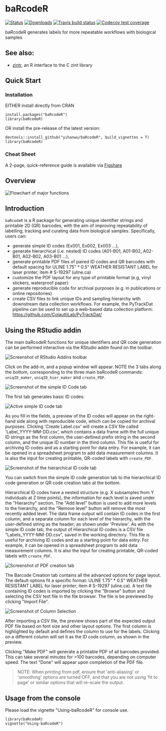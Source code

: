 # baRcodeR
[![Status](https://www.r-pkg.org/badges/version/baRcodeR)](https://cran.r-project.org/web/packages/baRcodeR/index.html)
[![Downloads](https://cranlogs.r-pkg.org/badges/grand-total/baRcodeR)](https://cran.r-project.org/web/packages/baRcodeR/index.html)
[![Travis build status](https://travis-ci.org/yihanwu/baRcodeR.svg?branch=master)](https://travis-ci.org/yihanwu/baRcodeR)
  [![Codecov test coverage](https://codecov.io/gh/yihanwu/baRcodeR/branch/master/graph/badge.svg)](https://codecov.io/gh/yihanwu/baRcodeR?branch=master)

baRcodeR generates labels for more repeatable workflows with biological samples

## See also:

- [zintr](https://github.com/carlganz/zintr), an R interface to the C zint library

## Quick Start

### Installation

EITHER install directly from CRAN
```
install.packages("baRcodeR")
library(baRcodeR)
```

OR install the pre-release of the latest version:

```
devtools::install_github("yihanwu/baRcodeR", build_vignettes = T)
library(baRcodeR)
```

### Cheat Sheet

A 2-page, quick-reference guide is available via [Figshare](https://dx.doi.org/10.6084/m9.figshare.7043309)

## Overview

![Flowchart of major functions](man/figures/Flowchart.png)

## Introduction

`baRcodeR` is a R package for generating unique identifier strings and printable 2D (QR) barcodes, with the aim of improving repeatability of labelling, tracking and curating data from biological samples. Specifically, users can:

* generate simple ID codes (Ex001, Ex002, Ex003 ...),
* generate hierarchical (i.e. nested) ID codes (A01-B01, A01-B02, A02-B01, A02-B02, A03-B01 ...),
* generate printable PDF files of paired ID codes and QR barcodes with default spacing for ULINE 1.75" * 0.5" WEATHER RESISTANT LABEL for laser printer; item # S-19297 (uline.ca)
* customize the PDF layout for any type of printable format (e.g, vinyl stickers, waterproof paper)
* generate reproducible code for archival purposes (e.g. in publications or online repositories)
* create CSV files to link unique IDs and sampling hierarchy with downstream data collection workflows. For example, the PyTrackDat pipeline can be used to set up a web-based data collection platform: https://github.com/ColauttiLab/PyTrackDat/

## Using the RStudio addin 

The main baRcodeR functions for unique identifiers and QR code generation can be performed interactive via the RStudio addin found on the toolbar. 

![Screenshot of RStudio Addins toolbar](man/figures/add-in-screenshot.png)

Click on the add-in, and a popup window will appear. NOTE the 3 tabs along the bottom, corresponding to the three main baRcodeR commands: `uniqID_maker`, `uniqID_hier_maker` and `create_PDF`.

![Screenshot of the simple ID Code tab](man/figures/tab-1-screenshot.png)

The first tab generates basic ID codes:

![Active simple ID code tab](man/figures/tab-1-screenshot-2.png)

As you fill in the fields, a preview of the ID codes will appear on the right-hand side along with reproducible code, which can be copied for archival purposes. Clicking 'Create Label.csv' will create a CSV file called 'Label_YYYY-MM-DD.csv', which contains a data frame with the full unique ID strings as the first column, the user-defined prefix string in the second column, and the unique ID number in the third column. This file is useful for archiving ID codes and as a starting point for data entry. For example, it can be opened in a spreadsheet program to add data measurement columns. It is also the input for creating printable, QR-coded labels with `create_PDF`.

![Screenshot of the hierarchical ID code tab](man/figures/tab-2-screenshot.png)

You can switch from the simple ID code generation tab to the hierarchical ID code generation or QR code creation tabs at the bottom.

Hierarchical ID codes have a nested structure (e.g. X subsamples from Y individuals at Z time points), the information for each level is saved under the "Hierarchy" section. The "Add level" button is used to add more levels to the hierarchy, and the "Remove level" button will remove the most recently added level. The data frame output will contain ID codes in the first column, and a separate column for each level of the hierarchy, with the user-defined string as the header; as shown under 'Preview'. As with the simple ID code tab, the output of Hierarchical ID codes is a CSV file "Labels_YYYY-MM-DD.csv", saved in the working directory. This file is useful for archiving ID codes and as a starting point for data entry. For example, it can be opened in a spreadsheet program to add data measurement columns. It is also the input for creating printable, QR-coded labels with `create_PDF`.

![Screenshot of PDF creation tab](man/figures/tab-3-screenshot.png)

The Barcode Creation tab contains all the advanced options for page layout. The default options fit a specific format: ULINE 1.75" * 0.5" WEATHER RESISTANT LABEL for laser printer; item # S-19297 (uline.ca). A text file containing ID codes is imported by clicking the "Browse" button and selecting the CSV text file in the file browser. The file is be previewed by clicking "Import File". 

![Screenshot of Column Selection](man/figures/tab-3-screenshot-2.png)

After importing a CSV file, the preview shows part of the expected output PDF file based on font size and other layout options. The first column is highlighted by default and defines the column to use for the labels. Clicking on a different column will set it as the ID code column, as shown in the preview.  

Clicking "Make PDF" will generate a printable PDF of all barcodes provided. This can take several minutes for >100 barcodes, depending on computer speed. The text "Done" will appear upon completion of the PDF file.

> NOTE: When printing from pdf, ensure that 'anti-aliasing' or 'smoothing' options are turned OFF, and that you are not using 'fit to page' or similar options that will re-scale the output.

## Usage from the console

Please load the vignette "Using-baRcodeR" for console use.

```
library(baRcodeR)
vignette("Using-baRcodeR")
```

